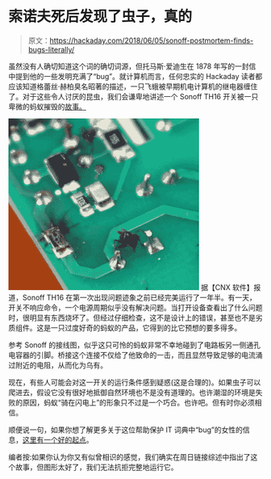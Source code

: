 # 索诺夫死后发现了虫子，真的

> 原文：<https://hackaday.com/2018/06/05/sonoff-postmortem-finds-bugs-literally/>

虽然没有人确切知道这个词的确切词源，但托马斯·爱迪生在 1878 年写的一封信中提到他的一些发明充满了“bug”。就计算机而言，任何忠实的 Hackaday 读者都应该知道格蕾丝·赫柏臭名昭著的描述，一只飞蛾被早期机电计算机的继电器缠住了。对于这些令人讨厌的昆虫，我们会谦卑地讲述一个 Sonoff TH16 开关被一只卑微的蚂蚁摧毁的[故事。](https://www.cnx-software.com/2018/05/30/sonoff-th16-wireless-switch-dead-postmortem-analysis/)

[![](img/67084d068a323ce54ff24cbc3f30ac1f.png)](https://hackaday.com/wp-content/uploads/2018/06/sonoffbug_detail2.jpg) 据【CNX 软件】报道，Sonoff TH16 在第一次出现问题迹象之前已经完美运行了一年半。有一天，开关不响应命令，一个电源周期似乎没有解决问题。当打开设备查看出了什么问题时，很明显有东西烧坏了。但经过仔细检查，这不是设计上的错误，甚至也不是劣质组件。这是一只过度好奇的蚂蚁的产品，它得到的比它预想的要多得多。

参考 Sonoff 的接线图，似乎这只可怜的蚂蚁非常不幸地碰到了电路板另一侧通孔电容器的引脚。桥接这个连接不仅给了他致命的一击，而且显然导致足够的电流涌过附近的电阻，从而化为乌有。

现在，有些人可能会对这一开关的运行条件感到疑惑(这是合理的)。如果虫子可以爬进去，假设它没有很好地抵御自然环境也不是没有道理的。也许潮湿的环境是失败的原因，蚂蚁“骑在闪电上”的形象只不过是一个巧合。也许吧。但有时你必须相信。

顺便说一句，如果你想了解更多关于这位帮助保护 IT 词典中“bug”的女性的信息，[这里有一个好的起点](https://hackaday.com/2017/12/05/disrupting-the-computer-industry-before-it-existed-rear-admiral-grace-hopper/)。

编者按:如果你认为你又有似曾相识的感觉，我们确实在周日链接综述中指出了这个故事，但图形太好了，我们无法抗拒完整地运行它。